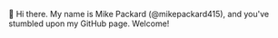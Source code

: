 👋 
Hi there. My name is Mike Packard (@mikepackard415), and you've stumbled upon my GitHub page. Welcome!
